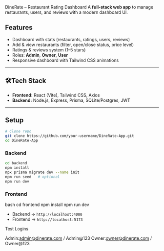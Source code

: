 DineRate – Restaurant Rating Dashboard
A **full-stack web app** to manage restaurants, users, and reviews with a modern dashboard UI.

## Features

* Dashboard with stats (restaurants, ratings, users, reviews)
* Add & view restaurants (filter, open/close status, price level)
* Ratings & reviews system (1–5 stars)
* Roles: **Admin**, **Owner**, **User**
* Responsive dashboard with Tailwind CSS animations

---

## 🛠Tech Stack

* **Frontend:** React (Vite), Tailwind CSS, Axios
* **Backend:** Node.js, Express, Prisma, SQLite/Postgres, JWT

---

## Setup

```bash
# Clone repo
git clone https://github.com/your-username/DineRate-App.git
cd DineRate-App
```

### Backend

```bash
cd backend
npm install
npx prisma migrate dev --name init
npm run seed   # optional
npm run dev
```

### Frontend

bash
cd frontend
npm install
npm run dev


* Backend → `http://localhost:4000`
* Frontend → `http://localhost:5173`


Test Logins

Admin:admin@dinerate.com / Admin@123
  Owner:owner@dinerate.com / Owner@123
